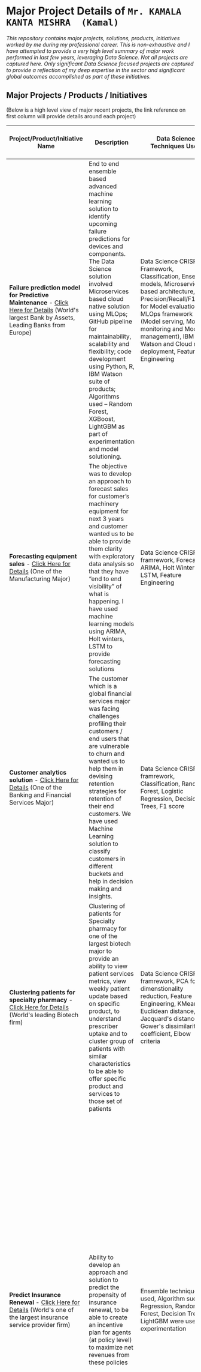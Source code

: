 # Major Project Details of ```Mr. KAMALA KANTA MISHRA  (Kamal)```

*This repository contains major projects, solutions, products, initiatives worked by me during my professional career. This is non-exhaustive and I have attempted to provide a very high level summary of major work performed in last few years, leveraging Data Science. Not all projects are captured here. Only significant Data Science focused projects are captured to provide a reflection of my deep expertise in the sector and significant global outcomes accomplished as part of these initiatives.*


## Major Projects / Products / Initiatives 
(Below is a high level view of major recent projects, the link reference on first column will provide details around each project)

Project/Product/Initiative Name | Description  | Data Science Techniques Used | Business Outcomes, Impact and Value
--------------------------------|--------------|------------------------------|------------------------------------
**Failure prediction model for Predictive Maintenance** - [Click Here for Details](/Project_PDM.md)  (World's largest Bank by Assets, Leading Banks from Europe) | End to end ensemble based advanced machine learning solution to identify upcoming failure predictions for devices and components. The Data Science solution involved Microservices based cloud native solution using MLOps; GitHub pipeline for maintainability, scalability and flexibility; code development using Python, R, IBM Watson suite of products; Algorithms used – Random Forest, XGBoost, LightGBM as part of experimentation and model solutioning. | Data Science CRISP-DM Framework, Classification, Ensemble models, Microservices based architecture, Precision/Recall/F1score for Model evaluation, MLOps framework (Model serving, Model monitoring and Model management), IBM Watson and Cloud native deployment, Feature Engineering | Public Client Reference, Availability up by upto 2-3 percentage points, Prediction of failures up to 50% for future period, Predictions at device and component level, Optimization improvement at stock keeping of critical components
**Forecasting equipment sales** - [Click Here for Details](/Project_FES.md) (One of the Manufacturing Major) | The objective was to develop an approach to forecast sales for customer’s machinery equipment for next 3 years and customer wanted us to be able to provide them clarity with exploratory data analysis so that they have “end to end visibility” of what is happening. I have used machine learning models using ARIMA, Holt winters, LSTM to provide forecasting solutions | Data Science CRISP DM framrework, Forecasting, ARIMA, Holt Winters, LSTM, Feature Engineering | Machine Learning solution provides ability to plan equipments for 3-6 months in advance for Customer and drive their business effectively, Cost savings up to 20% on y-o-y comparision 
**Customer analytics solution** - [Click Here for Details](/Project_CA.md) (One of the Banking and Financial Services Major) | The customer which is a global financial services major was facing challenges profiling their customers / end users that are vulnerable to churn and wanted us to help them in devising retention strategies for retention of their end customers. We have used Machine Learning solution to classify customers in different buckets and help in decision making and insights. | Data Science CRISP DM framrework, Classification, Random Forest, Logistic Regression, Decision Trees, F1 score | Ability to provide Next Best Offers to Customers and Increase up to 8%-10% of their revenue
**Clustering patients for specialty pharmacy** - [Click Here for Details](/Project_CPSP.md) (World's leading Biotech firm) | Clustering of patients for Specialty pharmacy for one of the largest biotech major to provide an ability to view patient services metrics, view weekly patient update based on specific product, to understand prescriber uptake and to cluster group of patients with similar characteristics to be able to offer specific product and services to those set of patients | Data Science CRISP DM framrework, PCA for dimenstionality reduction, Feature Engineering, KMeans, Euclidean distance, Jacquard's distance, Gower's dissimilarity coefficient, Elbow criteria | Customer / Patient satisfaction increase up to 10 percent points, Customer visit cost to hospitals reduced by up to 40 percent points, Alignment of drugs/products efficient due to better inventory of those products
**Predict Insurance Renewal** - [Click Here for Details](/Project_PIR.md) (World's one of the largest insurance service provider firm) | Ability to develop an approach and solution to predict the propensity of insurance renewal, to be able to create an incentive plan for agents (at policy level) to maximize net revenues from these policies |Ensemble techniques used, Algorithm such as Regression, Random Forest, Decision Tree, LightGBM were used for experimentation | Value realized within 3 months of implementing actions based on predictions shared are as follows: a) Client used the prediction probability to take better informed decisions about their end customers – who are more likely to renew the insurance, b) Computing the incentive amount for agents helped them strategize entire process and how to allocate agents accordingly and manage their incentives. Effort towards campaigns were managed better after implementation of the solution, c) Client wanted to perform this as an ongoing effort (generating prediction monthly for their business) for next few quarters to see the impact and leverage from it.

**```Key dimensions:```**
- Outcomes, Value and Impact demonstrated to Clients, Stakeholders with tangible aspects such as - Public Client Reference of the work, A% cost savings, B% Availability improvement, C% prediction accuracy etc.
- Confidence shown to Clients, Stakeholders by demonstrating end-to-end CRISP-DM (Cross Industry Standard Process for Data Mining) framework
- Recommendations as a partner in the areas of MLOps, ML Explainability, Data drift, Model drift, Responsible AI/ML, Ethical AI/ML etc.
- Multiple breadth of Data Science problems solved such as Classification, Clustering, Neural Networks, Forecasting, Survival Analytics, Deep Learning etc.
- Use cases solved for multiple domains such as Banking and Financial Services, Insurance, Retail and CPG, Healthcare, Manufacturing etc.
- Use cases solved across functions within X Analytics for Data Science such as - Customer Analytics, Risk Analytics, Marketing Analytics, Predictive Analytics, Healthcare Analytics etc.
- Innovation and Thought Leadership dimension linked to Data Science work (in terms of filing patents, presenting papers in conferences, blogging, mentoring etc.)

## Recent Appearances in Public Domain 
**Contributions in Data Science and AI Thought Leadership**

- June 2021: [Webinar on Accelerate Data Science and Responsible AI](https://www.linkedin.com/feed/update/urn:li:activity:6811518760365764608)
- May 2021: Panel Discussion at Kaggle Days Meetup Delhi NCR Chapter on [Data Science Ecosystem and Hiring Prospects in India](https://www.youtube.com/watch?v=uY4Pq6rMwpU&t=30s)



----------------------------------------------------------------


**Disclaimer:**
*These are captured and documented to demonstrate my success, project details, global presence, value and impact created, etc., and are best to my knowledge and experiences. This does not represent any opinions from or on any firms or any institute.*

